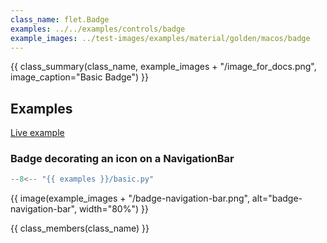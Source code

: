 ```yaml
---
class_name: flet.Badge
examples: ../../examples/controls/badge
example_images: ../test-images/examples/material/golden/macos/badge
---
```


{{ class_summary(class_name, example_images + "/image_for_docs.png", image_caption="Basic Badge") }}

## Examples

[Live example](https://flet-controls-gallery.fly.dev/displays/badge)

### Badge decorating an icon on a NavigationBar

```python
--8<-- "{{ examples }}/basic.py"
```


{{ image(example_images + "/badge-navigation-bar.png", alt="badge-navigation-bar", width="80%") }}

{{ class_members(class_name) }}
